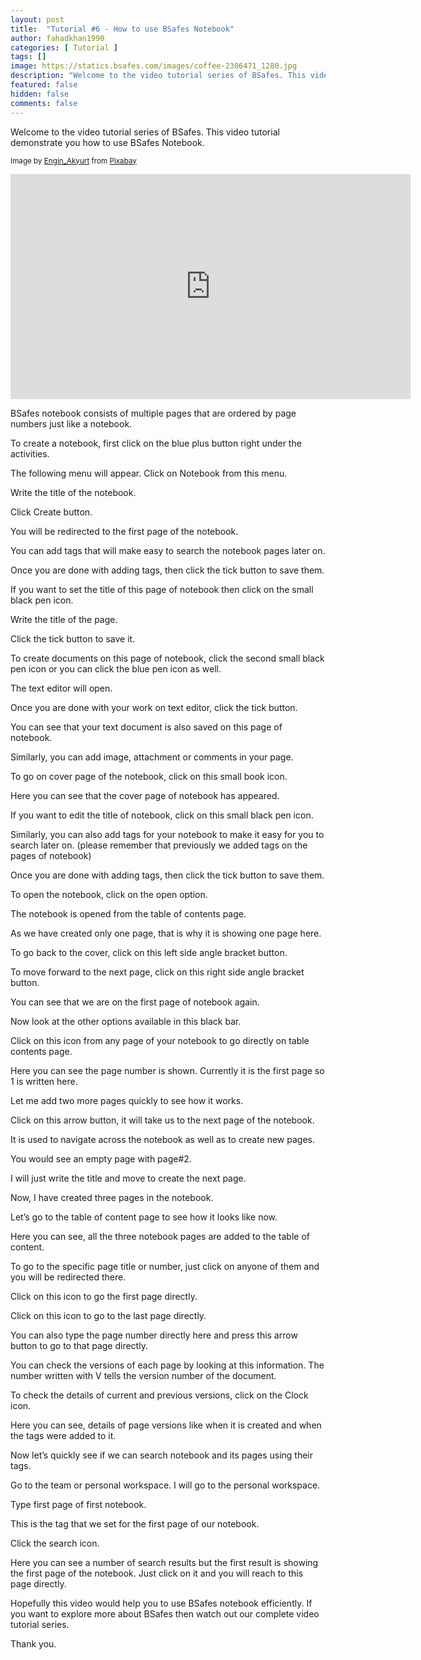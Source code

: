 ```yaml
---
layout: post
title:  "Tutorial #6 - How to use BSafes Notebook"
author: fahadkhan1990 
categories: [ Tutorial ]
tags: []
image: https://statics.bsafes.com/images/coffee-2306471_1280.jpg 
description: "Welcome to the video tutorial series of BSafes. This video tutorial demonstrate you how to use BSafes Notebook."
featured: false 
hidden: false 
comments: false
---
```


Welcome to the video tutorial series of BSafes. This video tutorial demonstrate you how to use BSafes Notebook.

<sup>Image by <a href="https://pixabay.com/users/engin_akyurt-3656355/">Engin_Akyurt</a> from <a href="https://pixabay.com/photos/coffee-pen-notebook-caffeine-cup-2306471/">Pixabay</a></sup>
<iframe width="640" height="360" src="https://www.youtube.com/embed/rYdF-oThFQA" frameborder="0" allow="accelerometer; autoplay; encrypted-media; gyroscope; picture-in-picture" allowfullscreen></iframe>

BSafes notebook consists of multiple pages that are ordered by page numbers just like a notebook.

To create a notebook, first click on the blue plus button right under the activities.

The following menu will appear. Click on Notebook from this menu.

Write the title of the notebook.

Click Create button.

You will be redirected to the first page of the notebook.

You can add tags that will make easy to search the notebook pages later on.

Once you are done with adding tags, then click the tick button to save them.

If you want to set the title of this page of notebook then click on the small black pen icon.

Write the title of the page.

Click the tick button to save it.

To create documents on this page of notebook, click the second small black pen icon or you can click the blue pen icon as well.

The text editor will open.

Once you are done with your work on text editor, click the tick button.

You can see that your text document is also saved on this page of notebook.

 Similarly, you can add image, attachment or comments in your page.

To go on cover page of the notebook, click on this small book icon.

Here you can see that the cover page of notebook has appeared.

If you want to edit the title of notebook, click on this small black pen icon.

Similarly, you can also add tags for your notebook to make it easy for you to search later on. (please remember that previously we added tags on the pages of notebook) 

Once you are done with adding tags, then click the tick button to save them.

To open the notebook, click on the open option.

The notebook is opened from the table of contents page.

As we have created only one page, that is why it is showing one page here.

To go back to the cover, click on this left side angle bracket button.

To move forward to the next page, click on this right side angle bracket button.

You can see that we are on the first page of notebook again.

Now look at the other options available in this black bar.

Click on this icon from any page of your notebook to go directly on table contents page.

Here you can see the page number is shown. Currently it is the first page so 1 is written here.

Let me add two more pages quickly to see how it works.

Click on this arrow button, it will take us to the next page of the notebook. 

It is used to navigate across the notebook as well as to create new pages.

You would see an empty page with page#2.

I will just write the title and move to create the next page.

Now, I have created three pages in the notebook.

Let’s go to the table of content page to see how it looks like now.

Here you can see, all the three notebook pages are added to the table of content.

To go to the specific page title or number, just click on anyone of them and you will be redirected there.

Click on this icon to go the first page directly.

Click on this icon to go to the last page directly.

You can also type the page number directly here and press this arrow button to go to that page directly.

You can check the versions of each page by looking at this information. The number written with V tells the version number of the document. 

To check the details of current and previous versions, click on the Clock icon. 

Here you can see, details of page versions like when it is created and when the tags were added to it.

Now let’s quickly see if we can search notebook and its pages using their tags.

Go to the team or personal workspace. I will go to the personal workspace. 

Type first page of first notebook.

This is the tag that we set for the first page of our notebook.

Click the search icon.

Here you can see a number of search results but the first result is showing the first page of the notebook. Just click on it and you will reach to this page directly.



Hopefully this video would help you to use BSafes notebook efficiently. If you want to explore more about BSafes then watch out our complete video tutorial series.

Thank you.


